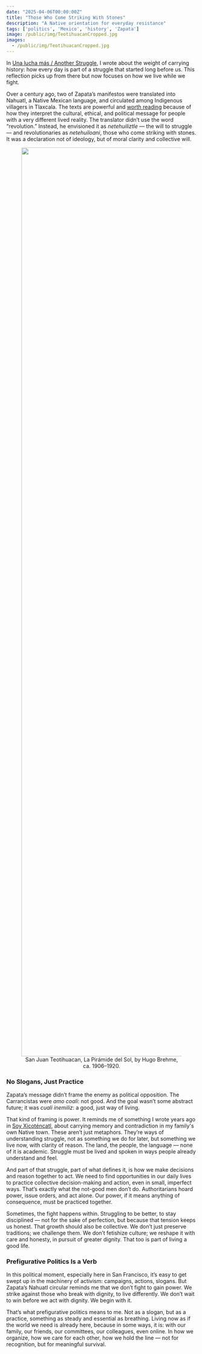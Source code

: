 ```yaml
---
date: "2025-04-06T00:00:00Z"
title: "Those Who Come Striking With Stones"
description: "A Native orientation for everyday resistance"
tags: ['politics', 'Mexico', 'history', 'Zapata']
image: /public/img/TeotihuacanCropped.jpg
images:
  - /public/img/TeotihuacanCropped.jpg
---
```


In [Una lucha más / Another Struggle](https://blog.sanfranciscan.org/2025/02/20/una-lucha-mas/), I wrote about the weight of carrying history: how every day is part of a struggle that started long before us. This reflection picks up from there but now focuses on how we live while we fight.

Over a century ago, two of Zapata’s manifestos were translated into Nahuatl, a Native Mexican language, and circulated among Indigenous villagers in Tlaxcala. The texts are powerful and [worth reading](/public/pdf/Manifiestos_náhuatl_Zapata_1996.pdf) because of how they interpret the cultural, ethical, and political message for people with a very different lived reality. The translator didn’t use the word “revolution.” Instead, he envisioned it as *netehuiliztle* — the will to struggle — and revolutionaries as *netehuiloani*, those who come striking with stones. It was a declaration not of ideology, but of moral clarity and collective will.<!--more-->

<figure style="text-align: center;">
<img src="/public/img/Teotihuacan.jpg" alt="San Juan Teotihuacan, La Pirámide del Sol, by Hugo Brehme, ca. 1906–1920." style="height:60vh; width:auto; display: block; margin: 0 auto;">
<figcaption>San Juan Teotihuacan, La Pirámide del Sol, by Hugo Brehme, ca. 1906–1920.</figcaption>
</figure>

### No Slogans, Just Practice

Zapata’s message didn’t frame the enemy as political opposition. The Carrancistas were *amo coali*: not good. And the goal wasn’t some abstract future; it was *cuali inemiliz*: a good, just way of living.

That kind of framing is power. It reminds me of something I wrote years ago in [Soy Xicoténcatl](https://blog.sanfranciscan.org/2018/01/21/soy-xicotencatl/), about carrying memory and contradiction in my family's own Native town. These aren’t just metaphors. They’re ways of understanding struggle, not as something we do for later, but something we live now, with clarity of reason. The land, the people, the language — none of it is academic. Struggle must be lived and spoken in ways people already understand and feel.

And part of that struggle, part of what defines it, is how we make decisions and reason together to act. We need to find opportunities in our daily lives to practice collective decision-making and action, even in small, imperfect ways. That’s exactly what the not-good men don’t do. Authoritarians hoard power, issue orders, and act alone. Our power, if it means anything of consequence, must be practiced together.

Sometimes, the fight happens within. Struggling to be better, to stay disciplined — not for the sake of perfection, but because that tension keeps us honest. That growth should also be collective. We don’t just preserve traditions; we challenge them. We don’t fetishize culture; we reshape it with care and honesty, in pursuit of greater dignity. That too is part of living a good life.

### Prefigurative Politics Is a Verb

In this political moment, especially here in San Francisco, it’s easy to get swept up in the machinery of activism: campaigns, actions, slogans. But Zapata’s Nahuatl circular reminds me that we don’t fight to gain power. We strike against those who break with dignity, to live differently. We don’t wait to win before we act with dignity. We begin with it.

That’s what prefigurative politics means to me. Not as a slogan, but as a practice, something as steady and essential as breathing. Living now as if the world we need is already here, because in some ways, it is: with our family, our friends, our committees, our colleagues, even online. In how we organize, how we care for each other, how we hold the line — not for recognition, but for meaningful survival.